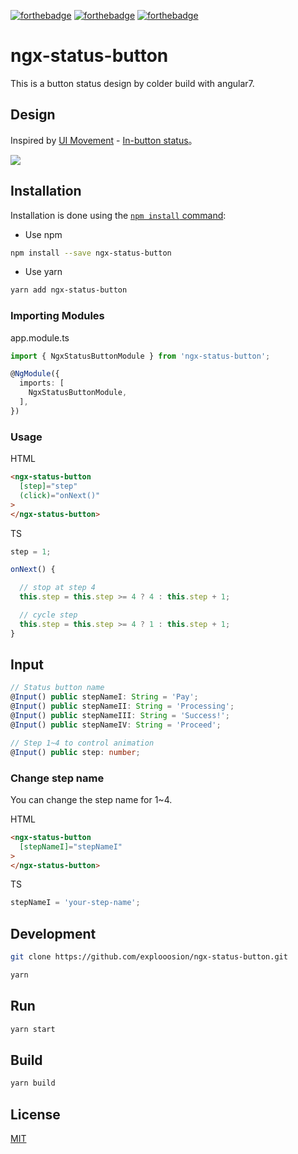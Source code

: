[![forthebadge](https://forthebadge.com/images/badges/makes-people-smile.svg)](https://forthebadge.com)
[![forthebadge](https://forthebadge.com/images/badges/built-with-love.svg)](https://forthebadge.com)
[![forthebadge](https://forthebadge.com/images/badges/uses-css.svg)](https://forthebadge.com)

# ngx-status-button

This is a button status design by colder build with angular7.

## Design

Inspired by [UI Movement](https://uimovement.com) - [In-button status](https://uimovement.com/ui/6526/in-button-status/)。

![](https://i.imgur.com/nddpF4i.gif)


## Installation

Installation is done using the
[`npm install` command](https://docs.npmjs.com/getting-started/installing-npm-packages-locally):

- Use npm
```bash
npm install --save ngx-status-button
```

- Use yarn
```bash
yarn add ngx-status-button
```

### Importing Modules

app.module.ts

```typescript
import { NgxStatusButtonModule } from 'ngx-status-button';

@NgModule({
  imports: [
    NgxStatusButtonModule,
  ],
})
```

### Usage

HTML

```html
<ngx-status-button 
  [step]="step" 
  (click)="onNext()"
>
</ngx-status-button>
```

TS

```typescript
step = 1;

onNext() {

  // stop at step 4
  this.step = this.step >= 4 ? 4 : this.step + 1;

  // cycle step
  this.step = this.step >= 4 ? 1 : this.step + 1;
}
```

## Input

```typescript
// Status button name
@Input() public stepNameI: String = 'Pay';
@Input() public stepNameII: String = 'Processing';
@Input() public stepNameIII: String = 'Success!';
@Input() public stepNameIV: String = 'Proceed';

// Step 1~4 to control animation
@Input() public step: number;
```

### Change step name

You can change the step name for 1~4.

HTML

```html
<ngx-status-button 
  [stepNameI]="stepNameI"
>
</ngx-status-button>
```

TS

```typescript
stepNameI = 'your-step-name';
```

## Development

```sh
git clone https://github.com/explooosion/ngx-status-button.git
```

```sh
yarn
```

## Run

```sh
yarn start
```

## Build

```sh
yarn build
```

## License

[MIT](http://opensource.org/licenses/MIT)
